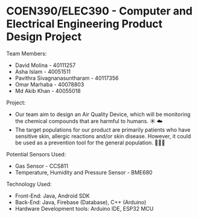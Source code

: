 # COEN390/ELEC390 - Computer and Electrical Engineering Product Design Project	

Team Members: 

* David Molina - 40111257
* Asha Islam - 40051511
* Pavithra Sivagnanasuntharam - 40117356
* Omar Marhaba - 40078803
* Md Akib Khan - 40055018

Project: 

* Our team aim to design an Air Quality Device, which will be monitoring the chemical compounds that are harmful to humans. :sunny: :cloud:	
* The target populations for our product are primarily patients who have sensitive skin, allergic reactions and/or skin disease. However, it could be used as a prevention tool for the general population.  :people_holding_hands:	

Potential Sensors Used: 

* Gas Sensor - CCS811 
* Temperature, Humidity and Pressure Sensor - BME680

Technology Used: 
* Front-End: Java, Android SDK
* Back-End: Java, Firebase (Database), C++ (Arduino)
* Hardware Development tools: Arduino IDE, ESP32 MCU
